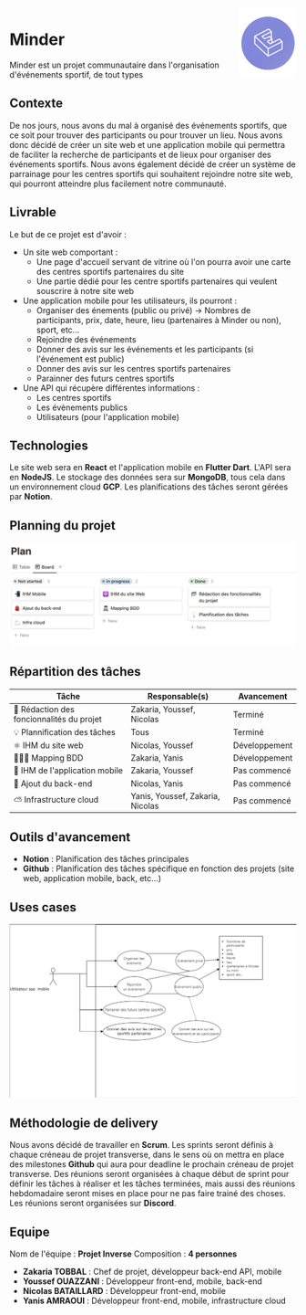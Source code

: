 <img src="Logo-Petit.png" align="right" width="100"/>

# Minder

Minder est un projet communautaire dans l'organisation d'événements sportif, de tout types

## Contexte

De nos jours, nous avons du mal à organisé des événements sportifs, que ce soit pour trouver des participants ou pour trouver un lieu. Nous avons donc décidé de créer un site web et une application mobile qui permettra de faciliter la recherche de participants et de lieux pour organiser des événements sportifs. Nous avons également décidé de créer un système de parrainage pour les centres sportifs qui souhaitent rejoindre notre site web, qui pourront atteindre plus facilement notre communauté.

## Livrable

Le but de ce projet est d'avoir  :

- Un site web comportant :
  - Une page d'accueil servant de vitrine où l'on pourra avoir une carte des centres sportifs partenaires du site
  - Une partie dédié pour les centre sportifs partenaires qui veulent souscrire à notre site web
- Une application mobile pour les utilisateurs, ils pourront :
  - Organiser des énements (public ou privé) -> Nombres de participants, prix, date, heure, lieu (partenaires à Minder ou non), sport, etc...
  - Rejoindre des événements
  - Donner des avis sur les événements et les participants (si l'événement est public)
  - Donner des avis sur les centres sportifs partenaires
  - Parainner des futurs centres sportifs
- Une API qui récupère différentes informations :
  - Les centres sportifs
  - Les évènements publics
  - Utilisateurs (pour l'application mobile)

## Technologies

Le site web sera en **React** et l'application mobile en **Flutter Dart**. L'API sera en **NodeJS**. Le stockage des données sera sur **MongoDB**, tous cela dans un environnement cloud **GCP**. Les planifications des tâches seront gérées par **Notion**.

## Planning du projet

<img src="Plan.png"/>

## Répartition des tâches

| Tâche | Responsable(s) | Avancement |
| --- | --- | --- |
| 📂 Rédaction des foncionnalités du projet | Zakaria, Youssef, Nicolas | Terminé |
| 💡 Plannification des tâches | Tous | Terminé |
| ⚛️ IHM du site web | Nicolas, Youssef | Développement |
| 🧑🏻‍💻 Mapping BDD | Zakaria, Yanis | Développement |
| 📲 IHM de l'application mobile | Zakaria, Youssef | Pas commencé |
| 🎒 Ajout du back-end | Nicolas, Yanis | Pas commencé |
| ⛅️ Infrastructure cloud | Yanis, Youssef, Zakaria, Nicolas | Pas commencé |

## Outils d'avancement

- **Notion** : Planification des tâches principales
- **Github** : Planification des tâches spécifique en fonction des projets (site web, application mobile, back, etc...)

## Uses cases

<img src="use-cases.png"/>

## Méthodologie de delivery

Nous avons décidé de travailler en **Scrum**. Les sprints seront définis à chaque créneau de projet transverse, dans le sens où on mettra en place des milestones **Github** qui aura pour deadline le prochain créneau de projet transverse. Des réunions seront organisées à chaque début de sprint pour définir les tâches à réaliser et les tâches terminées, mais aussi des réunions hebdomadaire seront mises en place pour ne pas faire trainé des choses. Les réunions seront organisées sur **Discord**.

## Equipe

Nom de l'équipe : **Projet Inverse**
Composition : **4 personnes**

- **Zakaria TOBBAL** : Chef de projet, développeur back-end API, mobile
- **Youssef OUAZZANI** : Développeur front-end, mobile, back-end
- **Nicolas BATAILLARD** : Développeur front-end, mobile
- **Yanis AMRAOUI** : Développeur front-end, mobile, infrastructure cloud
